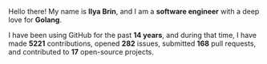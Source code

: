 Hello there! My name is **Ilya Brin**, and I am a **software engineer** with a deep love for **Golang**.

I have been using GitHub for the past **14 years**, and during that time, I have made **5221** contributions, opened **282** issues, submitted **168** pull requests, and contributed to **17** open-source projects.
